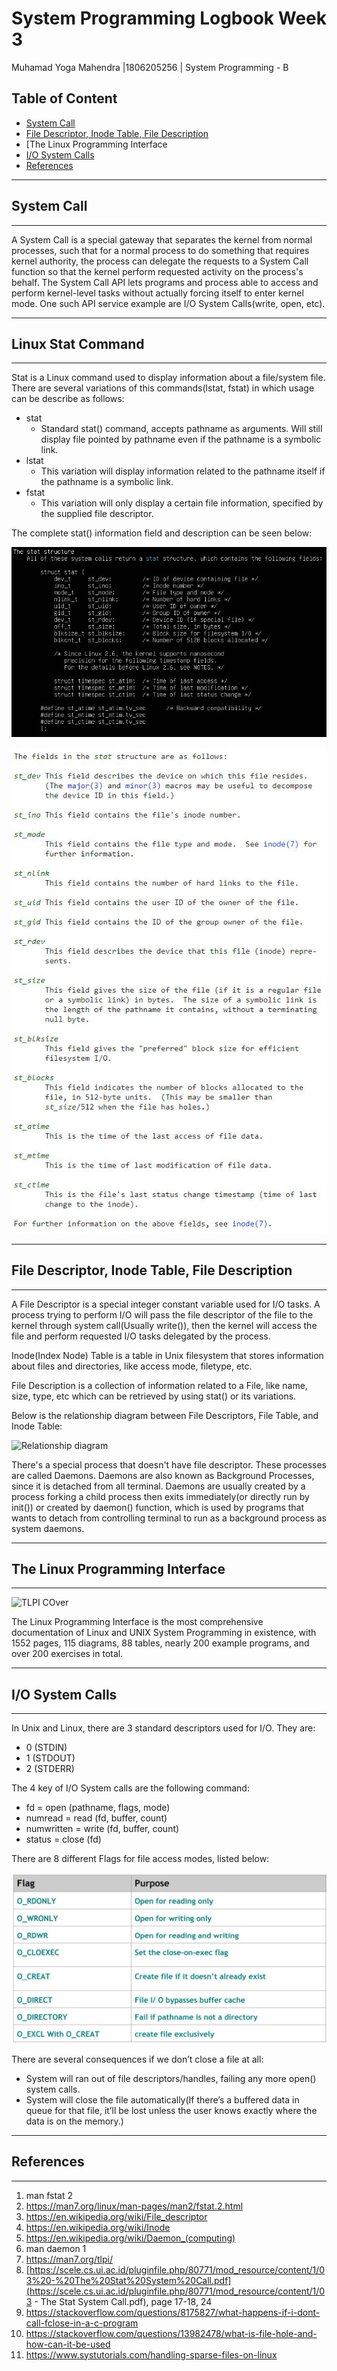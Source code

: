 # System Programming Logbook Week  3

Muhamad Yoga Mahendra |1806205256 | System Programming - B

## Table of Content

- [System Call](#System-Call)
- [File Descriptor, Inode Table, File Description](#File-Descriptor,-Inode-Table,-File-Description)
- [The Linux Programming Interface
- [I/O System Calls](#I/O-System-Calls)
- [References](#References)

_________________________________________________________________________________________________________________________________________________________________________

## System Call

_____

A System Call is a special gateway that separates the kernel from normal processes, such that for a normal process to do something that requires kernel authority, the process can delegate the requests to a System Call function so that the kernel perform requested activity on the process's behalf. The System Call API lets programs and process able to access and perform kernel-level tasks without actually forcing itself to enter kernel mode. One such API service example are I/O System Calls(write, open, etc).

______

## Linux Stat Command

_____

Stat is a Linux command used to display information about a file/system file. There are several variations of this commands(lstat, fstat) in which usage can be describe as follows:

- stat
  - Standard stat() command, accepts pathname as arguments. Will still display file pointed by pathname even if the pathname is a symbolic link.
- lstat
  - This variation will display information related to the pathname itself if the pathname is a symbolic link.
- fstat
  - This variation will only display  a certain file information, specified by the supplied file descriptor.

The complete stat() information field and description can be seen below:

![Stat Structure](https://github.com/aceyoga/Sysprog-Log/blob/master/week-3/Stat-Structure.jpg)

![Stat Description](https://github.com/aceyoga/Sysprog-Log/blob/master/week-3/Stat-Desc.JPG)

______

## File Descriptor, Inode Table, File Description

______

A File Descriptor is a special integer constant variable used for I/O tasks. A process trying to perform I/O will pass the file descriptor of the file to the kernel through system call(Usually write()), then the kernel will access the file and perform requested I/O tasks delegated by the process. 

Inode(Index Node) Table is a table in Unix filesystem that stores information about files and directories, like access mode, filetype, etc. 

File Description is a collection of information related to a File, like name, size, type, etc which can be retrieved by using stat() or its variations.

Below is the relationship diagram between File Descriptors, File Table, and Inode Table:

![Relationship diagram](https://upload.wikimedia.org/wikipedia/commons/f/f8/File_table_and_inode_table.svg) 

There's a special process that doesn't have file descriptor. These processes are called Daemons. Daemons are also known as Background Processes, since it is detached from all terminal. Daemons are usually created by a process forking a child process then exits immediately(or directly run by init()) or created by daemon() function, which is used by programs that wants to detach from controlling terminal to run as a background process as system daemons.

_____

## The Linux Programming Interface

_____

![TLPI COver](https://man7.org/tlpi/cover/TLPI-front-cover.png) 

The Linux Programming Interface is the most comprehensive documentation of Linux and UNIX System Programming in existence, with 1552 pages, 115 diagrams, 88 tables, nearly 200 example programs, and over 200 exercises in total.

_____

## I/O System Calls

_____

In Unix and Linux, there are 3 standard descriptors used for I/O. They are:

- 0 (STDIN)
- 1 (STDOUT)
- 2 (STDERR)

The 4 key of I/O System calls are the following command:

- fd = open (pathname, flags, mode) 
- numread = read (fd, buffer, count)
- numwritten = write (fd, buffer, count)
- status = close (fd)

There are 8 different Flags for file access modes, listed below:

![Flag Modes](https://github.com/aceyoga/Sysprog-Log/blob/master/week-3/Flag-Modes.JPG)

There are several consequences if we don’t close a file at all:

- System will ran out of file descriptors/handles, failing any more open() system calls.
- System will close the file automatically(If there’s a buffered data in queue for that file, it’ll be lost unless the user knows exactly where the data is on the memory.)

_____

## References

_____

1. man fstat 2
2. https://man7.org/linux/man-pages/man2/fstat.2.html
3. https://en.wikipedia.org/wiki/File_descriptor
4. https://en.wikipedia.org/wiki/Inode
5. https://en.wikipedia.org/wiki/Daemon_(computing)
6. man daemon 1
7. https://man7.org/tlpi/
8. [https://scele.cs.ui.ac.id/pluginfile.php/80771/mod_resource/content/1/03%20-%20The%20Stat%20System%20Call.pdf](https://scele.cs.ui.ac.id/pluginfile.php/80771/mod_resource/content/1/03 - The Stat System Call.pdf), page 17-18, 24
9. https://stackoverflow.com/questions/8175827/what-happens-if-i-dont-call-fclose-in-a-c-program
10. https://stackoverflow.com/questions/13982478/what-is-file-hole-and-how-can-it-be-used
11. https://www.systutorials.com/handling-sparse-files-on-linux

